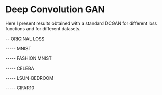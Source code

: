 # Deep Convolution GAN

Here I present results obtained with a standard DCGAN for different loss functions and for different datasets.

-- ORIGINAL LOSS 

----- MNIST

----- FASHION MNIST

----- CELEBA

----- LSUN-BEDROOM

----- CIFAR10
